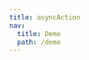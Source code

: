 ```yaml
---
title: asyncAction
nav:
  title: Demo
  path: /demo
---
```


<code src="../examples/asyncAction.tsx"></code>
